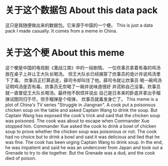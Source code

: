 # 关于这个数据包 About this data pack
这只是我随便做出来的数据包。它来源于中国的一个梗。
This is just a data pack I made casually.
It comes from a meme in China.
# 关于这个梗 About this meme
这个梗是中国的电视剧《激战江南》中的一段剧情。
一位炊事员拿着有毒的鸡汤放在桌子上并让王大队长喝汤。
但王大队长已经揭穿了炊事员的诡计并说鸡汤里下了毒。
炊事员正打算逃走，薛司令却叫住了他。薛司令就让炊事员
喝一碗鸡汤证明鸡汤是否有毒。炊事员无奈喝了一碗并说味道很好
并谎称自己没事。炊事员就一直督促王大队长喝汤。最终他不耐烦并说出
自己是日本来的卧底并拿出手榴弹试图同归于尽，但手榴弹是个哑弹，
炊事员就毒发身亡了。
This meme is a plot of China's TV series "Struggle in Jiangnan".
A cook put a poisonous chicken soup on the table and asked Captain Wang to drink the soup.
But Captain Wang has exposed the cook's trick and said that the chicken soup was poisoned.
The cook was about to escape when Commander Xue stopped him.
Commander Xue asked the cook to drink a bowl of chicken soup to prove whether the chicken soup was poisonous or not.
The cook had no choice but to drink a bowl and said it was delicious and lied that he was fine.
The cook has been urging Captain Wang to drink soup.
In the end, he was impatient and said he was an undercover from Japan and took out a Grenade to try to die together.
But the Grenade was a dud, and the cook died of poison.
